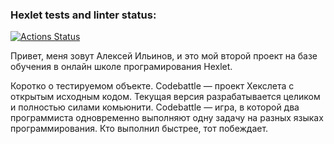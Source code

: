 ### Hexlet tests and linter status:
[![Actions Status](https://github.com/spaceBr1tva/qa-engineer-project-85/actions/workflows/hexlet-check.yml/badge.svg)](https://github.com/spaceBr1tva/qa-engineer-project-85/actions)

Привет, меня зовут Алексей Ильинов, и это мой второй проект на базе обучения в онлайн школе програмирования Hexlet.

Коротко о тестируемом объекте.
Codebattle — проект Хекслета с открытым исходным кодом. Текущая версия разрабатывается целиком и полностью силами комьюнити.
Codebattle — игра, в которой два программиста одновременно выполняют одну задачу на разных языках программирования. Кто выполнил быстрее, тот побеждает.
